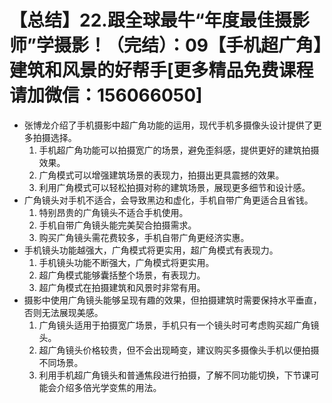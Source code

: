 # 【总结】22.跟全球最牛“年度最佳摄影师”学摄影！（完结）：09【手机超广角】建筑和风景的好帮手[更多精品免费课程请加微信：156066050]

-   张博龙介绍了手机摄影中超广角功能的运用，现代手机多摄像头设计提供了更多拍摄选择。
    1.  手机超广角功能可以拍摄宽广的场景，避免歪斜感，提供更好的建筑拍摄效果。
    2.  广角模式可以增强建筑场景的表现力，拍摄出更具震撼的效果。
    3.  利用广角模式可以轻松拍摄对称的建筑场景，展现更多细节和设计感。
-   广角镜头对手机不适合，会导致黑边和虚化，手机自带广角更适合且省钱。
    1.  特别昂贵的广角镜头不适合手机使用。
    2.  手机自带广角镜头能完美契合拍摄需求。
    3.  购买广角镜头需花费较多，手机自带广角更经济实惠。
-   手机镜头功能越强大，广角模式将更实用，超广角模式有表现力。
    1.  手机镜头功能不断强大，广角模式将更实用。
    2.  超广角模式能够囊括整个场景，有表现力。
    3.  超广角模式在拍摄建筑和风景时非常有用。
-   摄影中使用广角镜头能够呈现有趣的效果，但拍摄建筑时需要保持水平垂直，否则无法展现美感。
    1.  广角镜头适用于拍摄宽广场景，手机只有一个镜头时可考虑购买超广角镜头。
    2.  超广角镜头价格较贵，但不会出现畸变，建议购买多摄像头手机以便拍摄不同场景。
    3.  利用手机超广角镜头和普通焦段进行拍摄，了解不同功能切换，下节课可能会介绍多倍光学变焦的用法。